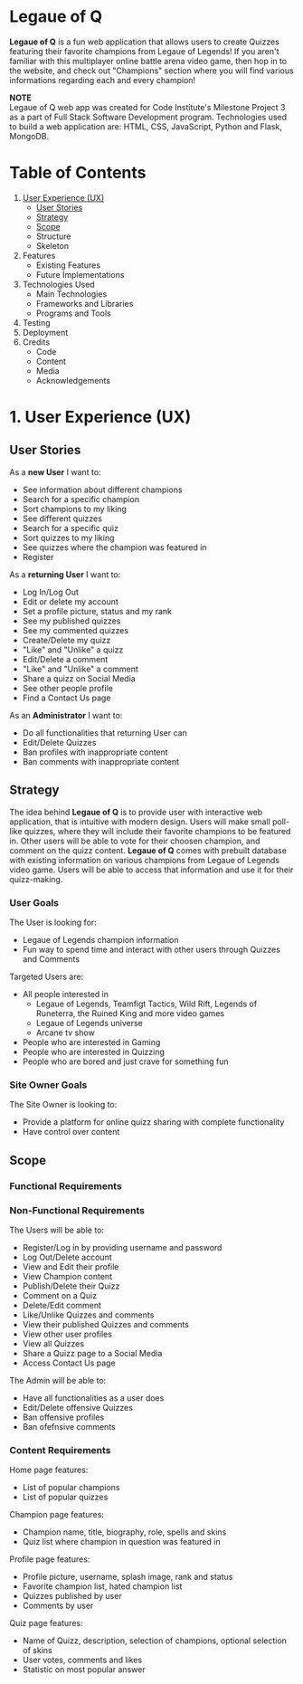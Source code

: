 # **Legaue of Q**

**Legaue of Q** is a fun web application that allows users to create Quizzes featuring their favorite champions from Legaue of Legends! If you aren't familiar with this multiplayer online battle arena video game, then hop in to the website, and check out "Champions" section where you will find various informations regarding each and every champion!

**NOTE** <br/>
Legaue of Q web app was created for Code Institute's Milestone Project 3 as a part of Full Stack Software Development program. Technologies used to build a web application are: HTML, CSS, JavaScript, Python and Flask, MongoDB.

# **Table of Contents**

1. [User Experience (UX)](#user-experience-ux)
   - [User Stories](#user-stories)
   - [Strategy](#strategy)
   - [Scope](#scope)
   - Structure
   - Skeleton
2. Features
   - Existing Features
   - Future Implementations
3. Technologies Used
   - Main Technologies
   - Frameworks and Libraries
   - Programs and Tools
4. Testing
5. Deployment
6. Credits
   - Code
   - Content
   - Media
   - Acknowledgements

# **1. User Experience (UX)**

## **User Stories**

As a **new User** I want to:

- See information about different champions
- Search for a specific champion
- Sort champions to my liking
- See different quizzes
- Search for a specific quiz
- Sort quizzes to my liking
- See quizzes where the champion was featured in
- Register

As a **returning User** I want to:

- Log In/Log Out
- Edit or delete my account
- Set a profile picture, status and my rank
- See my published quizzes
- See my commented quizzes
- Create/Delete my quizz
- "Like" and "Unlike" a quizz
- Edit/Delete a comment
- "Like" and "Unlike" a comment
- Share a quizz on Social Media
- See other people profile
- Find a Contact Us page

As an **Administrator** I want to:

- Do all functionalities that returning User can
- Edit/Delete Quizzes
- Ban profiles with inappropriate content
- Ban comments with inappropriate content

## **Strategy**

The idea behind **Legaue of Q** is to provide user with interactive web application, that is intuitive with modern design.
Users will make small poll-like quizzes, where they will include their favorite champions to be featured in. Other users will be able to vote for their choosen champion, and comment on the quizz content.
**Legaue of Q** comes with prebuilt database with existing information on various champions from Legaue of Legends video game. Users will be able to access that information and use it for their quizz-making.

### **User Goals**

The User is looking for:

- Legaue of Legends champion information
- Fun way to spend time and interact with other users through Quizzes and Comments

Targeted Users are:

- All people interested in
  - Legaue of Legends, Teamfigt Tactics, Wild Rift, Legends of Runeterra, the Ruined King and more video games
  - Legaue of Legends universe
  - Arcane tv show
- People who are interested in Gaming
- People who are interested in Quizzing
- People who are bored and just crave for something fun

### **Site Owner Goals**

The Site Owner is looking to:

- Provide a platform for online quizz sharing with complete functionality
- Have control over content

## **Scope**

### **Functional Requirements**

### **Non-Functional Requirements**

The Users will be able to:

- Register/Log in by providing username and password
- Log Out/Delete account
- View and Edit their profile
- View Champion content
- Publish/Delete their Quizz
- Comment on a Quiz
- Delete/Edit comment
- Like/Unlike Quizzes and comments
- View their published Quizzes and comments
- View other user profiles
- View all Quizzes
- Share a Quizz page to a Social Media
- Access Contact Us page

The Admin will be able to:

- Have all functionalities as a user does
- Edit/Delete offensive Quizzes
- Ban offensive profiles
- Ban ofefnsive comments

### **Content Requirements**

Home page features:

- List of popular champions
- List of popular quizzes

Champion page features:

- Champion name, title, biography, role, spells and skins
- Quiz list where champion in question was featured in

Profile page features:

- Profile picture, username, splash image, rank and status
- Favorite champion list, hated champion list
- Quizzes published by user
- Comments by user

Quiz page features:

- Name of Quizz, description, selection of champions, optional selection of skins
- User votes, comments and likes
- Statistic on most popular answer
